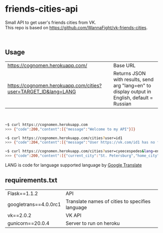 # friends-cities-api
Small API to get user's friends cities from VK. \
This repo is based on https://github.com/WannaFight/vk-friends-cities.

</br>

## Usage
|                                                    |                         |
|----------------------------------------------------|-------------------------|
|https://cognomen.herokuapp.com/                     |Base URL                 |
|https://cognomen.herokuapp.com/cities?user=TARGET_ID&lang=LANG|Returns JSON with results, send arg "lang=en" to display output in English, default = Russian|


</br>

```bash
~$ curl https://cognomen.herokuapp.com 
>>> {"code":200,"content":[{"message":"Welcome to my API"}]}

~$ curl https://cognomen.herokuapp.com/cities?user=id1 
>>> {"code":204,"content":[{"message":"User https://vk.com/id1 has no friends."}]}

~$ curl https://cognomen.herokuapp.com/cities?user=cyeecespedes&lang=en
>>> {"code":200,"content":[{"current_city":"St. Petersburg","home_city":"Not specified","user":"https://vk.com/id31752625"},...]}
```

LANG is code for language supported language by [Google Translate](https://cloud.google.com/translate/docs/languages)

## requirements.txt
|                     |                                               |
|---------------------|-----------------------------------------------|
|Flask==1.1.2         |API                                            |
|googletrans==4.0.0rc1|Translate names of cities to specifies language|
|vk==2.0.2            |VK API                                         |
|gunicorn==20.0.4     |Server to run on heroku                        |

</br>
 


